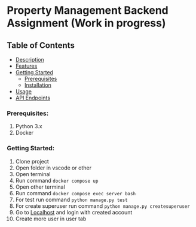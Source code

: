 # Property Management Backend Assignment (Work in progress)

## Table of Contents
- [Description](#description)
- [Features](#features)
- [Getting Started](#getting-started)
  - [Prerequisites](#prerequisites)
  - [Installation](#installation)
- [Usage](#usage)
- [API Endpoints](#api-endpoints)

### Prerequisites:
  1. Python 3.x
  2. Docker

### Getting Started:
  1. Clone project
  2. Open folder in vscode or other
  3. Open terminal
  4. Run command `docker compose up`
  5. Open other terminal
  6. Run command `docker compose exec server bash`
  7. For test run command `python manage.py test`
  8. For create superuser run command `python manage.py createsuperuser`
  9. Go to [Localhost](http://localhost:8000/admin) and login with created account
  10. Create more user in user tab
